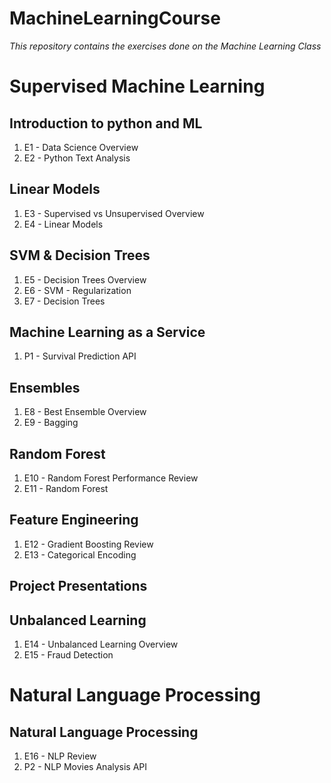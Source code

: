 # MachineLearningCourse
*This repository contains the exercises done on the Machine Learning Class*

# Supervised Machine Learning
## Introduction to python and ML
1. E1 - Data Science Overview
2. E2 - Python Text Analysis

## Linear Models
1. E3 - Supervised vs Unsupervised Overview
2. E4 - Linear Models

## SVM & Decision Trees
1. E5 - Decision Trees Overview
2. E6 - SVM - Regularization
3. E7 - Decision Trees

## Machine Learning as a Service
1. P1 - Survival Prediction API

## Ensembles
1. E8 - Best Ensemble Overview
2. E9 - Bagging

## 	Random Forest
1. E10 - Random Forest Performance Review
2. E11 - Random Forest

## Feature Engineering
1. E12 - Gradient Boosting Review
2. E13 - Categorical Encoding

## Project Presentations

## Unbalanced Learning
1. E14 - Unbalanced Learning Overview
2. E15 - Fraud Detection

# Natural Language Processing
## Natural Language Processing
1. E16 - NLP Review
2. P2 - NLP Movies Analysis API


